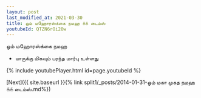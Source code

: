 ```yaml
---
layout: post
last_modified_at: 2021-03-30
title: ஓம் மஹோரஸ்க்கை நமஹ ௧௧ டைம்ஸ்
youtubeId: QTZN6rOi28w
---
```

 
 
 ஓம் மஹோரஸ்க்கை நமஹ  
 
 -  யாருக்கு மிகவும் பரந்த மார்பு உள்ளது 
 
  
 
  
 
 
 
 
 
 


{% include youtubePlayer.html id=page.youtubeId %}
 
[Next]({{ site.baseurl }}{% link  split1/_posts/2014-01-31-ஓம் மகா முகத நமஹ ௧௧ டைம்ஸ்.md%})
 
